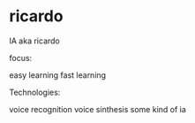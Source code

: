 # ricardo

IA aka ricardo

focus:

easy learning
fast learning

Technologies:

voice recognition
voice sinthesis
some kind of ia
